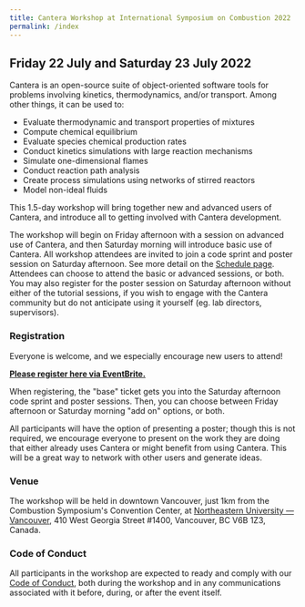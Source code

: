 ```yaml
---
title: Cantera Workshop at International Symposium on Combustion 2022
permalink: /index
---
```


## Friday 22 July and Saturday 23 July 2022

Cantera is an open-source suite of object-oriented software tools for problems involving kinetics, thermodynamics, and/or transport. Among other things, it can be used to:

* Evaluate thermodynamic and transport properties of mixtures
* Compute chemical equilibrium
* Evaluate species chemical production rates
* Conduct kinetics simulations with large reaction mechanisms
* Simulate one-dimensional flames
* Conduct reaction path analysis
* Create process simulations using networks of stirred reactors
* Model non-ideal fluids

This 1.5-day workshop will bring together new and advanced users of Cantera, and introduce all to getting involved with Cantera development.

The workshop will begin on Friday afternoon with a session on advanced use of Cantera, and then Saturday morning will introduce basic use of Cantera.
All workshop attendees are invited to join a code sprint and poster session on Saturday afternoon.
See more detail on the [Schedule page](content.md).
Attendees can choose to attend the basic or advanced sessions, or both.
You may also register for the poster session on Saturday afternoon without either of the tutorial sessions, if you wish to engage with the Cantera community but do not anticipate using it yourself (eg. lab directors, supervisors).

### Registration

Everyone is welcome, and we especially encourage new users to attend! 

**[Please register here via EventBrite.](https://www.eventbrite.com/e/cantera-workshop-at-the-39th-international-symposium-on-combustion-tickets-278311094977)**

When registering, the "base" ticket gets you into the Saturday afternoon code sprint and poster sessions. Then, you can choose between Friday afternoon or Saturday morning "add on" options, or both.

All participants will have the option of presenting a poster; though this is not required, we encourage everyone to present on the work they are doing that either already uses Cantera or might benefit from using Cantera. This will be a great way to network with other users and generate ideas.

### Venue

The workshop will be held in downtown Vancouver, just 1km from the Combustion Symposium's Convention Center, at [Northeastern University — Vancouver](https://g.page/NortheasternVAN?share), 410 West Georgia Street #1400, Vancouver, BC V6B 1Z3, Canada.

### Code of Conduct

All participants in the workshop are expected to ready and comply with our [Code of Conduct](code-of-conduct.md), both during the workshop and in any communications associated with it before, during, or after the event itself.

